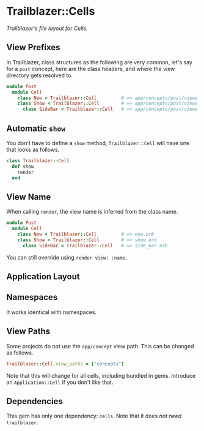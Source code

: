 # Trailblazer::Cells

_Trailblazer's file layout for Cells._

## View Prefixes

In Trailblazer, class structures as the following are very common, let's say for a `post` concept, here are the class headers, and where the view directory gets resolved to.

```ruby
module Post
  module Cell
    class New < Trailblazer::Cell         # => app/concepts/post/views
    class Show < Trailblazer::Cell        # => app/concepts/post/views
      class SideBar < Trailblazer::Cell   # => app/concepts/post/views
```

## Automatic `show`

You don't have to define a `show` method, `Trailblazer::Cell` will have one that looks as follows.

```ruby
class Trailblazer::Cell
  def show
    render
  end
```

## View Name

When calling `render`, the view name is inferred from the class name.

```ruby
module Post
  module Cell
    class New < Trailblazer::Cell         # => new.erb
    class Show < Trailblazer::Cell        # => show.erb
      class SideBar < Trailblazer::Cell   # => side_bar.erb
```

You can still override using `render view: :name`.

## Application Layout

## Namespaces

It works identical with namespaces.

## View Paths

Some projects do not use the `app/concept` view path. This can be changed as follows.

```ruby
Trailblazer::Cell.view_paths = ["concepts"]
```

Note that this will change for all cells, including bundled in gems. Introduce an `Application::Cell` if you don't like that.

## Dependencies

This gem has only one dependency: `cells`. Note that it does *not need* `trailblazer`.
